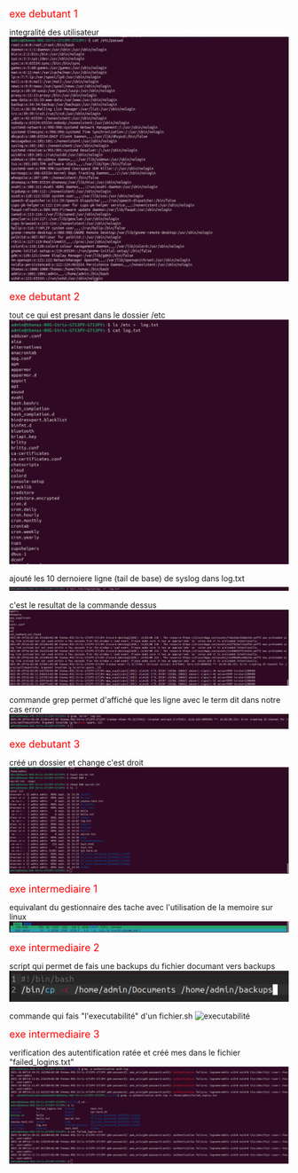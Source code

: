 <span style="color: red; font-size: 18px"> exe debutant 1 </span>


integralité des utilisateur
![cat /etc/passwd](https://github.com/poketoto45/exe_linux/blob/main/passwd.png)

<span style="color: red; font-size: 18px"> exe debutant 2 </span>

tout ce qui est presant dans le dossier /etc
![etc](https://github.com/poketoto45/exe_linux/blob/main/etc.png)

ajouté les 10 dernoiere ligne (tail de base) de syslog dans log.txt
![var/log/syslog](https://github.com/poketoto45/exe_linux/blob/main/syslog.png)

c'est le resultat de la commande dessus
![tail](https://github.com/poketoto45/exe_linux/blob/main/tail.png)

commande grep permet d'affiché que les ligne avec le term dit dans notre cas error
![error](https://github.com/poketoto45/exe_linux/blob/main/error.png)

<span style="color: red; font-size: 18px"> exe debutant 3 </span>

créé un dossier et change c'est droit 
![chmod](https://github.com/poketoto45/exe_linux/blob/main/chmod.png)

<span style="color: red; font-size: 18px"> exe intermediaire 1 </span>

equivalant du gestionnaire des tache avec l'utilisation de la memoire sur linux
![memo](https://github.com/poketoto45/exe_linux/blob/main/memo.png)

<span style="color: red; font-size: 18px"> exe intermediaire 2 </span>

script qui permet de fais une backups du fichier documant vers backups
![backups](https://github.com/poketoto45/exe_linux/blob/main/backups.png)

commande qui fais "l'executabilité" d'un fichier.sh
![executabilité](https://github.com/poketoto45/exe_linux/blob/main/executabilité.png)

<span style="color: red; font-size: 18px"> exe intermediaire 3 </span>

verification des autentification ratée et créé mes dans le fichier "failed_logins.txt"
![autentification](https://github.com/poketoto45/exe_linux/blob/main/autentification.png)
